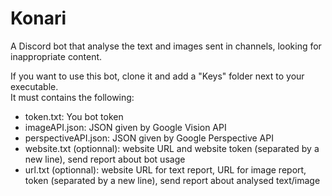 # Konari
A Discord bot that analyse the text and images sent in channels, looking for inappropriate content.

If you want to use this bot, clone it and add a "Keys" folder next to your executable.<br/>
It must contains the following:
 - token.txt: You bot token
 - imageAPI.json: JSON given by Google Vision API
 - perspectiveAPI.json: JSON given by Google Perspective API
 - website.txt (optionnal): website URL and website token (separated by a new line), send report about bot usage
 - url.txt (optionnal): website URL for text report, URL for image report, token (separated by a new line), send report about analysed text/image
